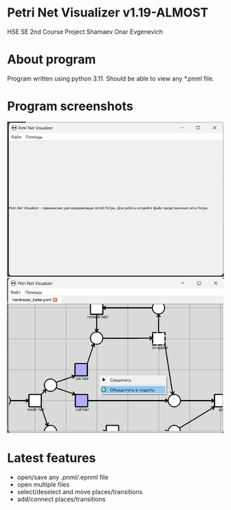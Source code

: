 # Petri Net Visualizer v1.19-ALMOST
HSE SE 2nd Course Project
Shamaev Onar Evgenevich
# About program
Program written using python 3.11.
Should be able to view any *.pnml file.
# Program screenshots
![image](github_data/preview.png)
![image](github_data/preview0.png)
# Latest features
- open/save any *.pnml/*.epnml file
- open multiple files
- select/deselect and move places/transitions
- add/connect places/transitions